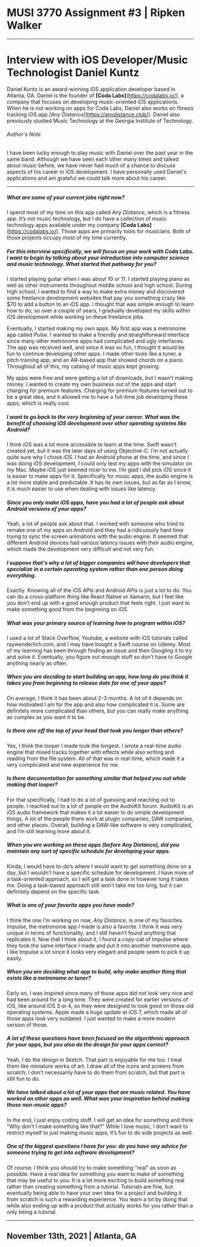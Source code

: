 # MUSI 3770 Assignment #3 | Ripken Walker

---

# Interview with iOS Developer/Music Technologist Daniel Kuntz

Daniel Kuntz is an award-winning iOS application developer based in Atlanta, GA. Daniel is the founder of **[Coda Labs]**(https://codalabs.io/), a company that focuses on developing music-oriented iOS applications. When he is not working on apps for Coda Labs, Daniel also works on fitness tracking iOS app _[Any Distance]_(https://anydistance.club/). Daniel also previously studied Music Technology at the Georgia Institute of Technology. 

###### Author's Note

I have been lucky enough to play music with Daniel over the past year in the same band. Although we have seen each other many times and talked about music before, we have never had much of a chance to discuss aspects of his career in iOS development. I have personally used Daniel's applications and am grateful we could talk more about his career.

---

##### What are some of your current jobs right now?

I spend most of my time on this app called _Any Distance_, which is a fitness app. It’s not music technology, but I do have a collection of music technology apps available under my company **[Coda Labs]**(https://codalabs.io/). Those apps are primarily tools for musicians. Both of those projects occupy most of my time currently.

##### For this interview specifically, we will focus on your work with Coda Labs. I want to begin by talking about your introduction into computer science and music technology. What started that pathway for you?

I started playing guitar when I was about 10 or 11. I started playing piano as well as other instruments throughout middle school and high school. During high school, I wanted to find a way to make extra money and discovered some freelance development websites that pay you something crazy like $70 to add a button to an iOS app. I thought that was simple enough to learn how to do, so over a couple of years, I gradually developed my skills within iOS development while working on these freelance jobs.

Eventually, I started making my own apps. My first app was a metronome app called _Pulse_. I wanted to make a friendly and straightforward interface since many other metronome apps had complicated and ugly interfaces. The app was received well, and since it was so fun, I thought it would be fun to continue developing other apps. I made other tools like a tuner, a pitch training app, and an AR-based app that showed chords on a piano. Throughout all of this, my catalog of music apps kept growing.

My apps were free and were getting a lot of downloads, but I wasn’t making money. I wanted to create my own business out of the apps and start charging for premium features. Charging for premium features turned out to be a great idea, and it allowed me to have a full-time job developing these apps, which is really cool.

##### I want to go back to the very beginning of your career. What was the benefit of choosing iOS development over other operating systems like Android?

I think iOS was a lot more accessible to learn at the time. Swift wasn’t created yet, but it was the later days of using Objective-C. I’m not actually quite sure why I chose iOS. I had an Android phone at the time, and since I was doing iOS development, I could only test my apps with the simulator on my Mac. Maybe iOS just seemed nicer to me. I’m glad I did pick iOS since it is easier to make apps for it. Specifically for music apps, the audio engine is a lot more stable and predictable. It has its own issues, but as far as I know, it is much easier to use when dealing with issues like latency.

##### Since you only make iOS apps, have you had a lot of people ask about Android versions of your apps?

Yeah, a lot of people ask about that. I worked with someone who tried to remake one of my apps on Android and they had a ridicuously hard time trying to sync the screen animations with the audio engine. It seemed that different Android devices had various latency issues with their audio engine, which made the development very difficult and not very fun. 

##### I suppose that's why a lot of bigger companies will have developers that specialize in a certain operating system rather than one person doing everything. 

Exactly. Knowing all of the iOS APIs and Android APIs is just a lot to do. You can do a cross-platform thing like React Native or Xamarin, but I feel like you don’t end up with a good enough product that feels right. I just want to make something good from the beginning on iOS.

##### What was your primary source of learning how to program within iOS?

I used a lot of Stack Overflow, Youtube, a website with iOS tutorials called raywenderlich.com, and I may have bought a Swift course on Udemy. Most of my learning has been through finding an issue and then Googling it to try and solve it. Eventually, you figure out enough stuff so don’t have to Google anything nearly as often. 
 
##### When you are deciding to start building an app, how long do you think it takes you from beginning to release date for one of your apps?

On average, I think it has been about 2-3 months. A lot of it depends on how motivated I am for the app and also how complicated it is. Some are definitely more complicated than others, but you can really make anything as complex as you want it to be.

##### Is there one off the top of your head that took you longer than others?

Yes, I think the looper I made took the longest. I wrote a real-time audio engine that mixed tracks together with effects while also writing and reading from the file system. All of that was in real-time, which made it a very complicated and new experience for me.

##### Is there documentation for something similar that helped you out while making that looper?

For that specifically, I had to do a lot of guessing and reaching out to people. I reached out to a lot of people on the AudioKit forum. AudioKit is an iOS audio framework that makes it a lot easier to do simple development things. A lot of the people there work at plugin companies, DAW companies, and other places. Overall, building a DAW-like software is very complicated, and I’m still learning more about it.

##### When you are working on these apps (before Any Distance), did you maintain any sort of specific schedule for developing your apps.

Kinda; I would have to-do’s where I would want to get something done on a day, but I wouldn’t have a specific schedule for development. I have more of a task-oriented approach, so I will get a task done in however long it takes me. Doing a task-based approach still won’t take me too long, but it can definitely depend on the specific task.

##### What is one of your favorite apps you have made?

I think the one I’m working on now, _Any Distance_, is one of my favorites. _Impulse_, the metronome app I made is also a favorite. I think it was very unique in terms of functionality, and I still haven’t found anything that replicates it. Now that I think about it, I found a copy-cat of Impulse where they took the same interface I made and put it into another metronome app. I like Impulse a lot since it looks very elegant and people seem to pick it up easily. 

##### When you are deciding what app to build, why make another thing that exists like a metronome or tuner?

Early on, I was inspired since many of those apps did not look very nice and had been around for a long time. They were created for earlier versions of iOS, like around iOS 3 or 4, so they were designed to look good on those old operating systems. Apple made a huge update at iOS 7, which made all of those apps look very outdated. I just wanted to make a more modern version of those. 

##### A lot of these questions have been focused on the algorithmic approach for your apps, but you also do the design for your apps correct?

Yeah, I do the design in Sketch. That part is enjoyable for me too.  I treat them like miniature works of art. I draw all of the icons and screens from scratch; I don’t necessarily have to do them from scratch, but that part is still fun to do.

##### We have talked about a lot of your apps that are music related. You have worked on other apps as well. What was your inspiration behind making those non-music apps? 

In the end, I just enjoy coding stuff. I will get an idea for something and think "Why don’t I make something like that?" While I love music, I don’t want to restrict myself to just making music apps; it’s fun to do side projects as well.

##### One of the biggest questions I have for you: do you have any advice for someone trying to get into software development? 

Of course. I think you should try to make something “real” as soon as possible. Have a real idea for something you want to make of something that may be useful to you. It is a lot more exciting to build something real rather than creating something from a tutorial. Tutorials are fine, but eventually being able to have your own idea for a project and building it from scratch is such a rewarding experience. You learn a lot by doing that while also ending up with a product that actually works for you rather than a only being a tutorial.

---

## November 13th, 2021 | Atlanta, GA